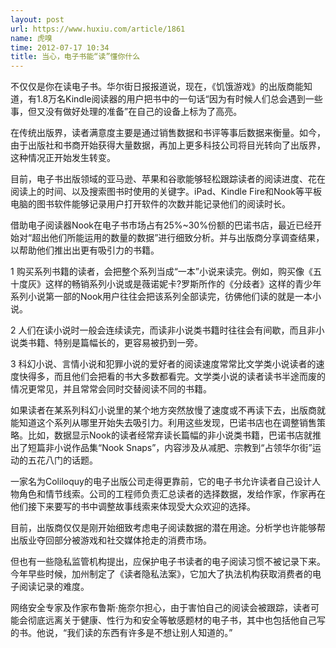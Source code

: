 ```yaml
---
layout: post
url: https://www.huxiu.com/article/1861
name: 虎嗅
time: 2012-07-17 10:34
title: 当心，电子书能“读”懂你什么
---
```

不仅仅是你在读电子书。华尔街日报报道说，现在，《饥饿游戏》的出版商能知道，有1.8万名Kindle阅读器的用户把书中的一句话“因为有时候人们总会遇到一些事，但又没有做好处理的准备”在自己的设备上标为了高亮。

在传统出版界，读者满意度主要是通过销售数据和书评等事后数据来衡量。如今，由于出版社和书商开始获得大量数据，再加上更多科技公司将目光转向了出版界，这种情况正开始发生转变。

目前，电子书出版领域的亚马逊、苹果和谷歌能够轻松跟踪读者的阅读进度、花在阅读上的时间、以及搜索图书时使用的关键字。iPad、Kindle Fire和Nook等平板电脑的图书软件能够记录用户打开软件的次数并能记录他们的阅读时长。

借助电子阅读器Nook在电子书市场占有25%~30%份额的巴诺书店，最近已经开始对“超出他们所能运用的数量的数据”进行细致分析。并与出版商分享调查结果，以帮助他们推出出更有吸引力的书籍。

1 购买系列书籍的读者，会把整个系列当成“一本”小说来读完。例如，购买像《五十度灰》这样的畅销系列小说或是薇诺妮卡?罗斯所作的《分歧者》这样的青少年系列小说第一部的Nook用户往往会把该系列全部读完，彷佛他们读的就是一本小说。

2 人们在读小说时一般会连续读完，而读非小说类书籍时往往会有间歇，而且非小说类书籍、特别是篇幅长的，更容易被扔到一旁。

3 科幻小说、言情小说和犯罪小说的爱好者的阅读速度常常比文学类小说读者的速度快得多，而且他们会把看的书大多数都看完。文学类小说的读者读书半途而废的情况更常见，并且常常会同时交替阅读不同的书籍。

如果读者在某系列科幻小说里的某个地方突然放慢了速度或不再读下去，出版商就能知道这个系列从哪里开始失去吸引力。利用这些发现，巴诺书店也在调整销售策略。比如，数据显示Nook的读者经常弃读长篇幅的非小说类书籍，巴诺书店就推出了短篇非小说作品集“Nook Snaps”，内容涉及从减肥、宗教到“占领华尔街”运动的五花八门的话题。

一家名为Coliloquy的电子出版公司走得更靠前，它的电子书允许读者自己设计人物角色和情节线索。公司的工程师负责汇总读者的选择数据，发给作家，作家再在他们接下来要写的书中调整故事线索来体现受大众欢迎的选择。

目前，出版商仅仅是刚开始细致考虑电子阅读数据的潜在用途。分析学也许能够帮出版业夺回部分被游戏和社交媒体抢走的消费市场。

但也有一些隐私监管机构提出，应保护电子书读者的电子阅读习惯不被记录下来。今年早些时候，加州制定了《读者隐私法案》，它加大了执法机构获取消费者的电子阅读记录的难度。

网络安全专家及作家布鲁斯·施奈尔担心，由于害怕自己的阅读会被跟踪，读者可能会彻底远离关于健康、性行为和安全等敏感题材的电子书，其中也包括他自己写的书。他说，“我们读的东西有许多是不想让别人知道的。”

